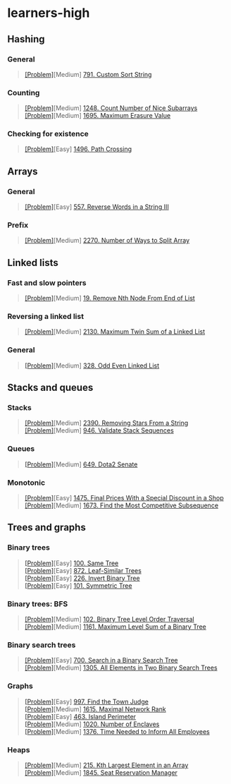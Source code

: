 # learners-high

## Hashing 
### General
> [[Problem]](https://leetcode.com/problems/custom-sort-string/)[Medium] [791. Custom Sort String](https://github.com/hyoseo/learners-high/blob/main/LeetCode791.java)
### Counting
> [[Problem]](https://leetcode.com/problems/count-number-of-nice-subarrays/)[Medium] [1248. Count Number of Nice Subarrays
](https://github.com/hyoseo/learners-high/blob/main/LeetCode1248.java)  
> [[Problem]](https://leetcode.com/problems/maximum-erasure-value/)[Medium] [1695. Maximum Erasure Value](https://github.com/hyoseo/learners-high/blob/main/LeetCode1695.java)
### Checking for existence
> [[Problem]](https://leetcode.com/problems/path-crossing/)[Easy] [1496. Path Crossing
](https://github.com/hyoseo/learners-high/blob/main/LeetCode1496.java)  
## Arrays
### General
> [[Problem]](https://leetcode.com/problems/reverse-words-in-a-string-iii/)[Easy] [557. Reverse Words in a String III](https://github.com/hyoseo/learners-high/blob/main/LeetCode557.java)
### Prefix
> [[Problem]](https://leetcode.com/problems/number-of-ways-to-split-array/)[Medium] [2270. Number of Ways to Split Array](https://github.com/hyoseo/learners-high/blob/main/LeetCode2270.java)
## Linked lists
### Fast and slow pointers
> [[Problem]](https://leetcode.com/problems/remove-nth-node-from-end-of-list/)[Medium] [19. Remove Nth Node From End of List](https://github.com/hyoseo/learners-high/blob/main/LeetCode19.java)
### Reversing a linked list
> [[Problem]](https://leetcode.com/problems/maximum-twin-sum-of-a-linked-list/)[Medium] [2130. Maximum Twin Sum of a Linked List](https://github.com/hyoseo/learners-high/blob/main/LeetCode2130.java)
### General
> [[Problem]](https://leetcode.com/problems/odd-even-linked-list/)[Medium] [328. Odd Even Linked List](https://github.com/hyoseo/learners-high/blob/main/LeetCode328.java)
## Stacks and queues
### Stacks
> [[Problem]](https://leetcode.com/problems/removing-stars-from-a-string/)[Medium] [2390. Removing Stars From a String](https://github.com/hyoseo/learners-high/blob/main/LeetCode2390.java)  
> [[Problem]](https://leetcode.com/problems/validate-stack-sequences/)[Medium] [946. Validate Stack Sequences](https://github.com/hyoseo/learners-high/blob/main/LeetCode946.java)
### Queues
> [[Problem]](https://leetcode.com/problems/dota2-senate/)[Medium] [649. Dota2 Senate](https://github.com/hyoseo/learners-high/blob/main/LeetCode649.java)
### Monotonic
> [[Problem]](https://leetcode.com/problems/final-prices-with-a-special-discount-in-a-shop)[Easy] [1475. Final Prices With a Special Discount in a Shop](https://github.com/hyoseo/learners-high/blob/main/LeetCode1475.java)  
> [[Problem]](https://leetcode.com/problems/find-the-most-competitive-subsequence/)[Medium] [1673. Find the Most Competitive Subsequence](https://github.com/hyoseo/learners-high/blob/main/LeetCode1673.java)
## Trees and graphs
### Binary trees
> [[Problem]](https://leetcode.com/problems/same-tree/)[Easy] [100. Same Tree](https://github.com/hyoseo/learners-high/blob/main/LeetCode100.java)  
> [[Problem]](https://leetcode.com/problems/leaf-similar-trees/)[Easy] [872. Leaf-Similar Trees](https://github.com/hyoseo/learners-high/blob/main/LeetCode872.java)  
> [[Problem]](https://leetcode.com/problems/invert-binary-tree/)[Easy] [226. Invert Binary Tree](https://github.com/hyoseo/learners-high/blob/main/LeetCode226.java)  
> [[Problem]](https://leetcode.com/problems/symmetric-tree/)[Easy] [101. Symmetric Tree](https://github.com/hyoseo/learners-high/blob/main/LeetCode101.java)
### Binary trees: BFS
> [[Problem]](https://leetcode.com/problems/binary-tree-level-order-traversal/)[Medium] [102. Binary Tree Level Order Traversal](https://github.com/hyoseo/learners-high/blob/main/LeetCode102.java)  
> [[Problem]](https://leetcode.com/problems/maximum-level-sum-of-a-binary-tree/)[Medium] [1161. Maximum Level Sum of a Binary Tree](https://github.com/hyoseo/learners-high/blob/main/LeetCode1161.java)
### Binary search trees
> [[Problem]](https://leetcode.com/problems/search-in-a-binary-search-tree/)[Easy] [700. Search in a Binary Search Tree](https://github.com/hyoseo/learners-high/blob/main/LeetCode700.java)  
> [[Problem]](https://leetcode.com/problems/all-elements-in-two-binary-search-trees/)[Medium] [1305. All Elements in Two Binary Search Trees](https://github.com/hyoseo/learners-high/blob/main/LeetCode1305.java)
### Graphs
> [[Problem]](https://leetcode.com/problems/find-the-town-judge/)[Easy] [997. Find the Town Judge](https://github.com/hyoseo/learners-high/blob/main/LeetCode997.java)  
> [[Problem]](https://leetcode.com/problems/maximal-network-rank/)[Medium] [1615. Maximal Network Rank](https://github.com/hyoseo/learners-high/blob/main/LeetCode1615.java)  
> [[Problem]](https://leetcode.com/problems/island-perimeter/)[Easy] [463. Island Perimeter](https://github.com/hyoseo/learners-high/blob/main/LeetCode463.java)  
> [[Problem]](https://leetcode.com/problems/number-of-enclaves/)[Medium] [1020. Number of Enclaves](https://github.com/hyoseo/learners-high/blob/main/LeetCode1020.java)  
> [[Problem]](https://leetcode.com/problems/time-needed-to-inform-all-employees/)[Medium] [1376. Time Needed to Inform All Employees](https://github.com/hyoseo/learners-high/blob/main/LeetCode1376.java)
### Heaps
> [[Problem]](https://leetcode.com/problems/kth-largest-element-in-an-array/)[Medium] [215. Kth Largest Element in an Array](https://github.com/hyoseo/learners-high/blob/main/LeetCode215.java)  
> [[Problem]](https://leetcode.com/problems/seat-reservation-manager/)[Medium] [1845. Seat Reservation Manager](https://github.com/hyoseo/learners-high/blob/main/LeetCode1845.java)